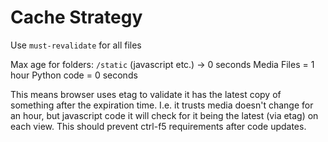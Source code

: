 # Cache Strategy

Use `must-revalidate` for all files 

Max age for folders:
`/static` (javascript etc.) -> 0 seconds
Media Files = 1 hour
Python code = 0 seconds

This means browser uses etag to validate it has the latest copy of something 
after the expiration time. I.e. it trusts media doesn't change for an hour,
but javascript code it will check for it being the latest (via etag) on each
view. This should prevent ctrl-f5 requirements after code updates. 
